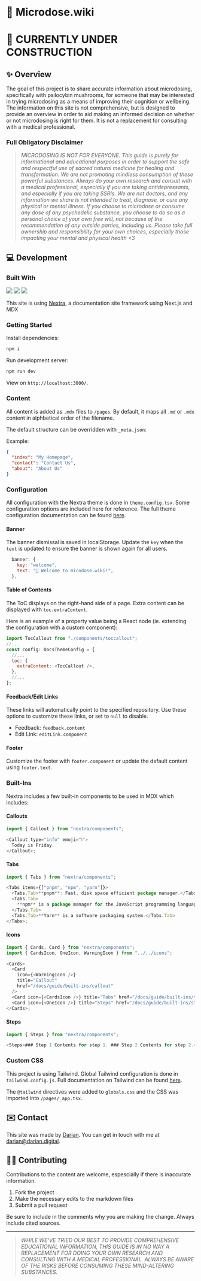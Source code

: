 # 🍄 Microdose.wiki

# 🚧 CURRENTLY UNDER CONSTRUCTION

## ✨ Overview

The goal of this project is to share accurate information about microdosing, specifically with psilocybin mushrooms, for someone that may be interested in trying microdosing as a means of improving their cognition or wellbeing. The information on this site is not comprehensive, but is designed to provide an overview in order to aid making an informed decision on whether or not microdosing is right for them. It is not a replacement for consulting with a medical professional.

### Full Obligatory Disclaimer

> _MICRODOSING IS NOT FOR EVERYONE. This guide is purely for informational and educational purposes in order to support the safe and respectful use of sacred natural medicine for healing and transformation. We are not promoting mindless consumption of these powerful substances. Always do your own research and consult with a medical professional, especially if you are taking antidepressants, and especially if you are taking SSRIs. We are not doctors, and any information we share is not intended to treat, diagnose, or cure any physical or mental illness. If you choose to microdose or consume any dose of any psychedelic substance, you choose to do so as a personal choice of your own free will, not because of the recommendation of any outside parties, including us. Please take full ownership and responsibility for your own choices, especially those impacting your mental and physical health <3_

## 💻 Development

### Built With

<img src="https://img.shields.io/badge/next%20js-000000?style=for-the-badge&logo=nextdotjs&logoColor=white"/> <img src="https://img.shields.io/badge/Tailwind_CSS-38B2AC?style=for-the-badge&logo=tailwind-css&logoColor=white"/> <img src="https://img.shields.io/badge/Vercel-000000?style=for-the-badge&logo=vercel&logoColor=white"/>

This site is using [Nextra](https://nextra.site/), a documentation site framework using Next.js and MDX

### Getting Started

Install dependencies:

```bash
npm i
```

Run development server:

```bash
npm run dev
```

View on `http://localhost:3000/`.

### Content

All content is added as `.mdx` files to `/pages`. By default, it maps all `.md` or `.mdx` content in alphbetical order of the filename.

The default structure can be overridden with `_meta.json`:

Example:

```json
{
  "index": "My Homepage",
  "contact": "Contact Us",
  "about": "About Us"
}
```

### Configuration

All configuration with the Nextra theme is done in `theme.config.tsx`. Some configuration options are included here for reference. The full theme configuration documentation can be found [here](https://nextra.site/docs/docs-theme/theme-configuration).

#### Banner

The banner dismissal is saved in localStorage. Update the `key` when the `text` is updated to ensure the banner is shown again for all users.

```js
  banner: {
    key: "welcome",
    text: "🍄 Welcome to micodose.wiki!",
  },
```

#### Table of Contents

The ToC displays on the right-hand side of a page. Extra content can be displayed with `toc.extraContent`.

Here is an example of a property value being a React node (ie. extending the configuration with a custom component):

```js
import TocCallout from "./components/toccallout";
//...
const config: DocsThemeConfig = {
  //...
  toc: {
    extraContent: <TocCallout />,
  },
  //...
};
```

#### Feedback/Edit Links

These links will automatically point to the specified repository. Use these options to customize these links, or set to `null` to disable.

- Feedback: `feedback.content`
- Edit Link: `editLink.component`

#### Footer

Customize the footer with `footer.component` or update the default content using `footer.text`.

### Built-Ins

Nextra includes a few built-in components to be used in MDX which includes:

#### Callouts

```js
import { Callout } from "nextra/components";

<Callout type="info" emoji="ℹ️">
  Today is Friday.
</Callout>;
```

#### Tabs

```js
import { Tabs } from "nextra/components";

<Tabs items={["pnpm", "npm", "yarn"]}>
  <Tabs.Tab>**pnpm**: Fast, disk space efficient package manager.</Tabs.Tab>
  <Tabs.Tab>
    **npm** is a package manager for the JavaScript programming language.
  </Tabs.Tab>
  <Tabs.Tab>**Yarn** is a software packaging system.</Tabs.Tab>
</Tabs>;
```

#### Icons

```js
import { Cards, Card } from "nextra/components";
import { CardsIcon, OneIcon, WarningIcon } from "../../icons";

<Cards>
  <Card
    icon={<WarningIcon />}
    title="Callout"
    href="/docs/guide/built-ins/callout"
  />
  <Card icon={<CardsIcon />} title="Tabs" href="/docs/guide/built-ins/tabs" />
  <Card icon={<OneIcon />} title="Steps" href="/docs/guide/built-ins/steps" />
</Cards>;
```

#### Steps

```js
import { Steps } from "nextra/components";

<Steps>### Step 1 Contents for step 1. ### Step 2 Contents for step 2.</Steps>;
```

### Custom CSS

This project is using Tailwind. Global Tailwind configuration is done in `tailwind.config.js`. Full documentation on Tailwind can be found [here](https://tailwindcss.com/docs/installation).

The `@tailwind` directives were added to `globals.css` and the CSS was imported into `/pages/_app.tsx`.

## ✉️ Contact

This site was made by [Darian](https://darian.digital). You can get in touch with me at [darian@darian.digital](mailto:darian@darian.digital).

## 👯‍♀️ Contributing

Contributions to the content are welcome, espescially if there is inaccurate information.

1. Fork the project
2. Make the necessary edits to the markdown files
3. Submit a pull request

Be sure to include in the comments why you are making the change. Always include cited sources.

---

> _WHILE WE'VE TRIED OUR BEST TO PROVIDE COMPREHENSIVE EDUCATIONAL INFORMATION, THIS GUIDE IS IN NO WAY A REPLACEMENT FOR DOING YOUR OWN RESEARCH AND CONSULTING WITH A MEDICAL PROFESSIONAL. ALWAYS BE AWARE OF THE RISKS BEFORE CONSUMING THESE MIND-ALTERING SUBSTANCES._
